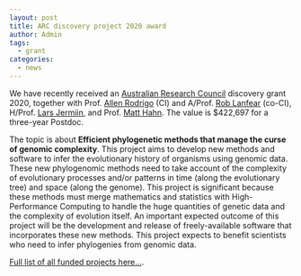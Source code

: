 ```yaml
---
layout: post
title: ARC discovery project 2020 award
author: Admin
tags:
  - grant
categories: 
  - news
---
```


We have recently received an [Australian Research
Council](https://www.arc.gov.au) discovery grant 2020, together with
Prof. [Allen Rodrigo](https://biology.anu.edu.au/people/academics/allen-rodrigo) (CI)
and A/Prof. [Rob Lanfear](https://www.robertlanfear.com) (co-CI),
H/Prof. [Lars Jermiin](https://biology.anu.edu.au/people/academics/lars-jermiin), and
Prof. [Matt Hahn](https://hahnlab.sitehost.iu.edu). The value is
$422,697 for a three-year Postdoc.

The topic is about **Efficient phylogenetic methods that manage the curse of genomic
complexity**. This project aims to develop new methods and software to
infer the evolutionary history of organisms using genomic data. These
new phylogenomic methods need to take account of the complexity of
evolutionary processes and/or patterns in time (along the evolutionary
tree) and space (along the genome). This project is significant because
these methods must merge mathematics and statistics with
High-Performance Computing to handle the huge quantities of genetic data
and the complexity of evolution itself. An important expected outcome of
this project will be the development and release of freely-available
software that incorporates these new methods. This project expects to
benefit scientists who need to infer phylogenies from genomic data.

[Full list of all funded projects here...](https://rms.arc.gov.au/RMS/Report/Download/Report/1b0c8b2e-7bb0-4f2d-8f52-ad207cfbb41d/208).